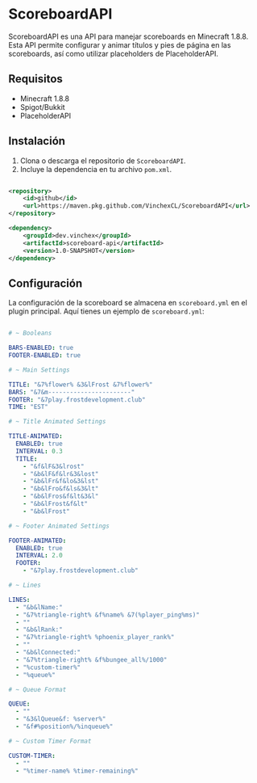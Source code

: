 # ScoreboardAPI

ScoreboardAPI es una API para manejar scoreboards en Minecraft 1.8.8. Esta API permite configurar y animar títulos y pies de página en las scoreboards, así como utilizar placeholders de PlaceholderAPI.

## Requisitos

- Minecraft 1.8.8
- Spigot/Bukkit
- PlaceholderAPI

## Instalación

1. Clona o descarga el repositorio de `ScoreboardAPI`.
2. Incluye la dependencia en tu archivo `pom.xml`.
   
```xml

<repository>
    <id>github</id>
    <url>https://maven.pkg.github.com/VinchexCL/ScoreboardAPI</url>
</repository>

<dependency>
    <groupId>dev.vinchex</groupId>
    <artifactId>scoreboard-api</artifactId>
    <version>1.0-SNAPSHOT</version>
</dependency>

```
## Configuración

La configuración de la scoreboard se almacena en `scoreboard.yml` en el plugin principal. Aquí tienes un ejemplo de `scoreboard.yml`:

```yaml name=scoreboard.yml

# ~ Booleans

BARS-ENABLED: true
FOOTER-ENABLED: true

# ~ Main Settings

TITLE: "&7%flower% &3&lFrost &7%flower%"
BARS: "&7&m-----------------------"
FOOTER: "&7play.frostdevelopment.club"
TIME: "EST"

# ~ Title Animated Settings

TITLE-ANIMATED:
  ENABLED: true
  INTERVAL: 0.3
  TITLE:
    - "&f&lF&3&lrost"
    - "&b&lF&f&lr&3&lost"
    - "&b&lFr&f&lo&3&lst"
    - "&b&lFro&f&ls&3&lt"
    - "&b&lFros&f&lt&3&l"
    - "&b&lFrost&f&lt"
    - "&b&lFrost"

# ~ Footer Animated Settings

FOOTER-ANIMATED:
  ENABLED: true
  INTERVAL: 2.0
  FOOTER:
    - "&7play.frostdevelopment.club"

# ~ Lines

LINES:
  - "&b&lName:"
  - "&7%triangle-right% &f%name% &7(%player_ping%ms)"
  - ""
  - "&b&lRank:"
  - "&7%triangle-right% %phoenix_player_rank%"
  - ""
  - "&b&lConnected:"
  - "&7%triangle-right% &f%bungee_all%/1000"
  - "%custom-timer%"
  - "%queue%"

# ~ Queue Format

QUEUE:
  - ""
  - "&3&lQueue&f: %server%"
  - "&f#%position%/%inqueue%"

# ~ Custom Timer Format

CUSTOM-TIMER:
  - ""
  - "%timer-name% %timer-remaining%"
